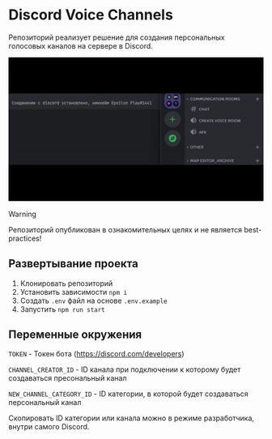 # Discord Voice Channels
Репозиторий реализует решение для создания персональных голосовых каналов на сервере в Discord.

![](https://github.com/dex35/discord-voice-channels/blob/master/preview.gif)

> [!Warning]  
> Репозиторий опубликован в ознакомительных целях и не является best-practices!

## Развертывание проекта
1. Клонировать репозиторий
2. Установить зависимости `npm i`
3. Создать `.env` файл на основе `.env.example`
4. Запустить `npm run start`

## Переменные окружения
`TOKEN` - Токен бота (https://discord.com/developers)

`CHANNEL_CREATOR_ID` - ID канала при подключении к которому будет создаваться пресональный канал

`NEW_CHANNEL_CATEGORY_ID` - ID категории, в которой будет создаваться персональный канал

Скопировать ID категории или канала можно в режиме разработчика, внутри самого Discord.
